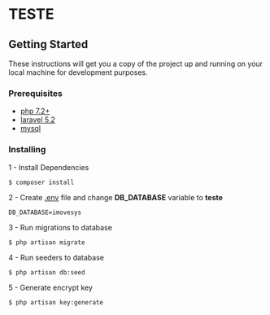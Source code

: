# TESTE

## Getting Started

These instructions will get you a copy of the project up and running on your local machine for development  purposes.

### Prerequisites

- [php 7.2+](https://www.rosehosting.com/blog/how-to-install-php-7-2-on-ubuntu-16-04/)
- [laravel 5.2](https://laravel.com/docs/5.2)
- [mysql](https://dev.mysql.com/doc/refman/8.0/en/linux-installation.html)

### Installing

1 - Install Dependencies

```
$ composer install 
```
2 - Create [.env](https://github.com/laravel/laravel/blob/master/.env.example) file and change **DB_DATABASE** variable to **teste**
```
DB_DATABASE=imovesys
```
3 - Run migrations to database
```
$ php artisan migrate
```
4 - Run seeders to database
```
$ php artisan db:seed
```
5 - Generate encrypt key
```
$ php artisan key:generate
```
